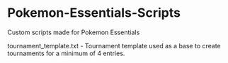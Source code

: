 # Pokemon-Essentials-Scripts
Custom scripts made for Pokemon Essentials 

tournament_template.txt - Tournament template used as a base to create tournaments for a minimum of 4 entries. 

